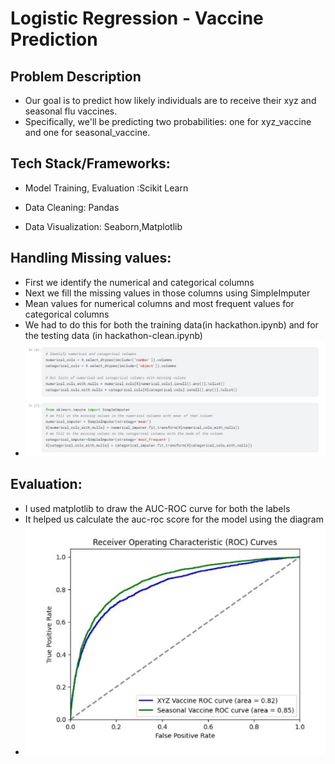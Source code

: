 # Logistic Regression - Vaccine Prediction

## Problem Description
- Our goal is to predict how likely individuals are to receive their xyz and seasonal flu
vaccines. 
- Specifically, we'll be predicting two probabilities: one for xyz_vaccine and
one for seasonal_vaccine.

## Tech Stack/Frameworks:
- Model Training, Evaluation :Scikit Learn
* Data Cleaning: Pandas
+ Data Visualization: Seaborn,Matplotlib

## Handling Missing values:
- First we identify the numerical and categorical columns
- Next we fill the missing values in those columns using SimpleImputer 
- Mean values for numerical columns and most frequent values for categorical columns
- We had to do this for both the training data(in hackathon.ipynb) and for the testing data (in hackathon-clean.ipynb)
- ![missing values](data/missing-values.jpg)

## Evaluation:
- I used matplotlib to draw the AUC-ROC curve for both the labels 
- It helped us calculate the auc-roc score for the model using the diagram 
- ![auc-roc](data/auc-roc.jpg)






